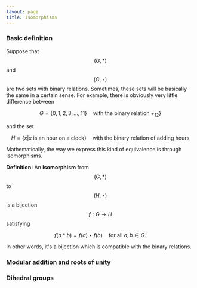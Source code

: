 ```yaml
---
layout: page
title: Isomorphisms
---
```


### Basic definition

Suppose that $$(G,*)$$ and $$(G,\star)$$ are two sets with binary relations.  Sometimes, these sets will be basically the same in a certain sense.  For example, there is obviously very little difference between

$$G = \{0,1,2,3,\dots,11\}\quad \text{with the binary relation $+_{12}$}\}$$

and the set

$$H = \{x| \text{$x$ is an hour on a clock}\}\quad \text{with the binary relation of adding hours}$$

Mathematically, the way we express this kind of equivalence is through isomorphisms.

**Definition:**  An **isomorphism** from $$(G,*)$$ to $$(H,\star)$$ is a bijection $$f: G\rightarrow H$$ satisfying

$$f(a*b) = f(a)\star f(b)\quad\text{for all $a,b\in G$}.$$

In other words, it's a bijection which is compatible with the binary relations.

### Modular addition and roots of unity

### Dihedral groups
